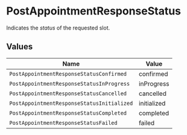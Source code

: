 # PostAppointmentResponseStatus

Indicates the <i>status</i> of the requested slot.


## Values

| Name                                       | Value                                      |
| ------------------------------------------ | ------------------------------------------ |
| `PostAppointmentResponseStatusConfirmed`   | confirmed                                  |
| `PostAppointmentResponseStatusInProgress`  | inProgress                                 |
| `PostAppointmentResponseStatusCancelled`   | cancelled                                  |
| `PostAppointmentResponseStatusInitialized` | initialized                                |
| `PostAppointmentResponseStatusCompleted`   | completed                                  |
| `PostAppointmentResponseStatusFailed`      | failed                                     |